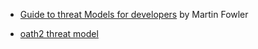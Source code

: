 * [Guide to threat Models for developers](https://martinfowler.com/articles/agile-threat-modelling.html) by Martin Fowler

* [oath2 threat model](https://datatracker.ietf.org/doc/html/rfc6819)
